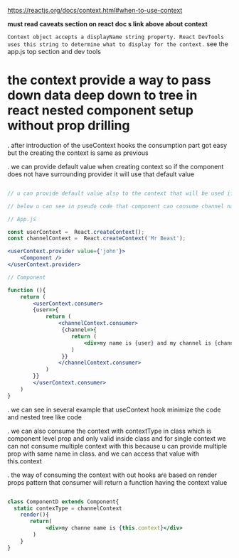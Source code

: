 https://reactjs.org/docs/context.html#when-to-use-context 

**must read caveats section on react doc s link above about context**


`Context object accepts a displayName string property. React DevTools uses this string to determine what to display for the context.` see the app.js top section and dev tools


# the context provide a way to pass down data deep down to tree in react nested component setup without prop drilling

. after introduction of the useContext hooks the consumption part got easy but the creating the context is same as previous  

. we can provide default value when creating context so if the component does not have surrounding provider it will use that default value 

``` jsx

// u can provide default value also to the context that will be used if u are consuming that context in component but u have not provided the provider wrapper with value for that 

// below u can see in pseudo code that component can consume channel name even for that wrapper provider is missing since we have defined defaut context for that 

// App.js

const userContext =  React.createContext();
const channelContext =  React.createContext('Mr Beast');

<userContext.provider value={'john'}>
    <Component />
</userContext.provider>

// Component 

function (){
    return (
        <userContext.consumer>
        {user=>{
            return (
                <channelContext.consumer>
                 {channel=>{
                    return (
                        <div>my name is {user} and my channel is {channel}</div>
                    )
                 }}
                </channelContext.consumer>
            )
        }}
        </userContext.consumer>
    )
}

```

. we can see in several example that  useContext hook minimize the code and nested tree like code 

. we can also consume the context with contextType in class which is component level prop and only valid inside class and for single context we can not consume multiple context with this because u can provide multiple prop with same name in class. and we can access that value with this.context

. the way of consuming the context with out hooks are based on render props pattern that consumer will return  a function having the context value 

``` jsx

class ComponentD extends Component{
  static contexType = channelContext
    render(){
       return(
            <div>my channe name is {this.context}</div>
        )
    }
}

```
